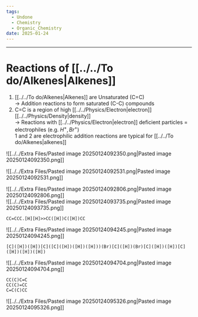 ```yaml
---
tags:
  - Undone
  - Chemistry
  - Organic_Chemistry
date: 2025-01-24
---
```

---  
# Reactions of [[../../To do/Alkenes|Alkenes]]  
1. [[../../To do/Alkenes|Alkenes]] are Unsaturated (C=C)  
	-> Addition reactions to form saturated (C-C) compounds  
2. C=C is a region of high [[../../Physics/Electron|electron]] [[../../Physics/Density|density]]  
	-> Reactions with [[../../Physics/Electron|electron]] deficient particles = electrophiles (e.g. $H^+, Br^+$)  
1 and 2 are electrophilic addition reactions are typical for [[../../To do/Alkenes|alkenes]]  
  
![[../../Extra Files/Pasted image 20250124092350.png|Pasted image 20250124092350.png]]  
  
![[../../Extra Files/Pasted image 20250124092531.png|Pasted image 20250124092531.png]]  
  
![[../../Extra Files/Pasted image 20250124092806.png|Pasted image 20250124092806.png]]  
![[../../Extra Files/Pasted image 20250124093735.png|Pasted image 20250124093735.png]]  
```smiles  
CC=CCC.[H][H]>>CC([H])C([H])CC  
```  
![[../../Extra Files/Pasted image 20250124094245.png|Pasted image 20250124094245.png]]  
```smiles  
[C]([H])([H])[C]([C]([H])([H])([H]))(Br)[C]([H])(Br)[C]([H])([H])[C]([H])([H])([H])  
```  
  
![[../../Extra Files/Pasted image 20250124094704.png|Pasted image 20250124094704.png]]  
```smiles  
CC(C)C=C  
CC(C)=CC  
C=C(C)CC  
```  
![[../../Extra Files/Pasted image 20250124095326.png|Pasted image 20250124095326.png]]  
